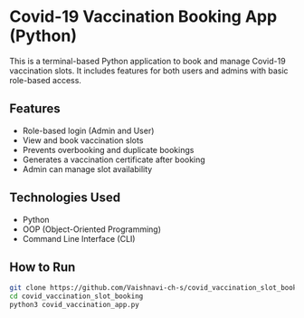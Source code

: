 # Covid-19 Vaccination Booking App (Python)
This is a terminal-based Python application to book and manage Covid-19 vaccination slots. It includes features for both users and admins with basic role-based access.
## Features
- Role-based login (Admin and User)
- View and book vaccination slots
- Prevents overbooking and duplicate bookings
- Generates a vaccination certificate after booking
- Admin can manage slot availability
## Technologies Used
- Python  
- OOP (Object-Oriented Programming)  
- Command Line Interface (CLI)
## How to Run
```bash
git clone https://github.com/Vaishnavi-ch-s/covid_vaccination_slot_booking.git
cd covid_vaccination_slot_booking
python3 covid_vaccination_app.py
